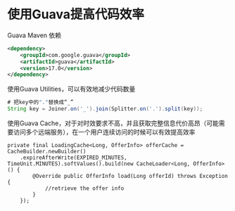 # 使用Guava提高代码效率

Guava Maven 依赖

~~~xml
<dependency>
    <groupId>com.google.guava</groupId>
    <artifactId>guava</artifactId>
    <version>17.0</version>
</dependency>
~~~

使用Guava Utilities，可以有效地减少代码数量

~~~java
# 把key中的"."替换成“_”
String key = Joiner.on('_').join(Splitter.on('.').split(key));
~~~

使用Guava Cache，对于对时效要求不高，并且获取完整信息代价高昂（可能需要访问多个远端服务），在一个用户连续访问的时候可以有效提高效率

~~~
private final LoadingCache<Long, OfferInfo> offerCache = CacheBuilder.newBuilder()
    .expireAfterWrite(EXPIRED_MINUTES, TimeUnit.MINUTES).softValues().build(new CacheLoader<Long, OfferInfo>() {
        @Override public OfferInfo load(Long offerId) throws Exception {
            //retrieve the offer info
        }
    });
~~~

